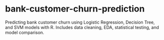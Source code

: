 # bank-customer-churn-prediction
Predicting bank customer churn using Logistic Regression, Decision Tree, and SVM models with R. Includes data cleaning, EDA, statistical testing, and model comparison.

